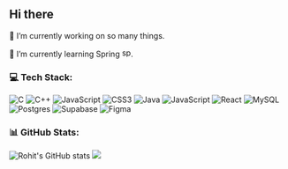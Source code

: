 ## Hi there
🔭 I’m currently working on so many things.

🌱 I’m currently learning Spring <img src="https://github.com/voidCounter/voidCounter/assets/72378355/358ac323-3f81-493d-b822-59b85fea4feb" alt="spring-boot" width="16" height="16">.

### 💻 Tech Stack:
![C](https://img.shields.io/badge/c-%2300599C.svg?style=plastic&logo=c&logoColor=white) ![C++](https://img.shields.io/badge/c++-%2300599C.svg?style=plastic&logo=c%2B%2B&logoColor=white) ![JavaScript](https://img.shields.io/badge/javascript-%23323330.svg?style=plastic&logo=javascript&logoColor=%23F7DF1E) ![CSS3](https://img.shields.io/badge/css3-%231572B6.svg?style=plastic&logo=css3&logoColor=white) ![Java](https://img.shields.io/badge/java-%23ED8B00.svg?style=plastic&logo=openjdk&logoColor=white) ![JavaScript](https://img.shields.io/badge/javascript-%23323330.svg?style=plastic&logo=javascript&logoColor=%23F7DF1E) ![React](https://img.shields.io/badge/react-%2320232a.svg?style=plastic&logo=react&logoColor=%2361DAFB) ![MySQL](https://img.shields.io/badge/mysql-4479A1.svg?style=plastic&logo=mysql&logoColor=white) ![Postgres](https://img.shields.io/badge/postgres-%23316192.svg?style=plastic&logo=postgresql&logoColor=white) ![Supabase](https://img.shields.io/badge/Supabase-3ECF8E?style=plastic&logo=supabase&logoColor=white) ![Figma](https://img.shields.io/badge/figma-%23F24E1E.svg?style=plastic&logo=figma&logoColor=white)
### 📊 GitHub Stats:
   ![Rohit's GitHub stats](https://github-readme-stats.vercel.app/api?username=voidCounter&show_icons=true&theme=transparent&hide_border=true&include_all_commits=true&count_private=true)</td>
  ![](https://github-readme-stats.vercel.app/api/top-langs/?username=voidCounter&show_icons=true&theme=transparent&hide_border=true&include_all_commits=true&count_private=true&layout=compact)</td>
</div>



